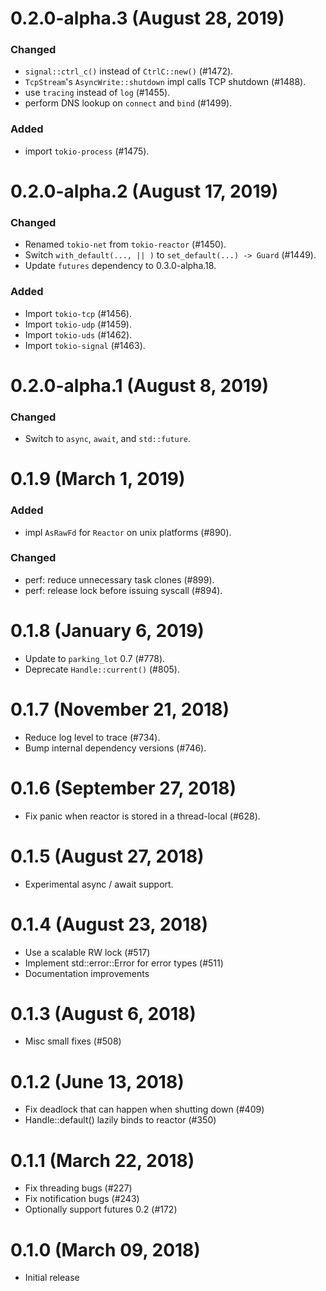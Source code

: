 # 0.2.0-alpha.3 (August 28, 2019)

### Changed
- `signal::ctrl_c()` instead of `CtrlC::new()` (#1472).
- `TcpStream`'s `AsyncWrite::shutdown` impl calls TCP shutdown (#1488).
- use `tracing` instead of `log` (#1455).
- perform DNS lookup on `connect` and `bind` (#1499).

### Added
- import `tokio-process` (#1475).

# 0.2.0-alpha.2 (August 17, 2019)

### Changed
- Renamed `tokio-net` from `tokio-reactor` (#1450).
- Switch `with_default(..., || )` to `set_default(...) -> Guard` (#1449).
- Update `futures` dependency to 0.3.0-alpha.18.

### Added
- Import `tokio-tcp` (#1456).
- Import `tokio-udp` (#1459).
- Import `tokio-uds` (#1462).
- Import `tokio-signal` (#1463).

# 0.2.0-alpha.1 (August 8, 2019)

### Changed
- Switch to `async`, `await`, and `std::future`.

# 0.1.9 (March 1, 2019)

### Added
- impl `AsRawFd` for `Reactor` on unix platforms (#890).

### Changed
- perf: reduce unnecessary task clones (#899).
- perf: release lock before issuing syscall (#894).

# 0.1.8 (January 6, 2019)

* Update to `parking_lot` 0.7 (#778).
* Deprecate `Handle::current()` (#805).

# 0.1.7 (November 21, 2018)

* Reduce log level to trace (#734).
* Bump internal dependency versions (#746).

# 0.1.6 (September 27, 2018)

* Fix panic when reactor is stored in a thread-local (#628).

# 0.1.5 (August 27, 2018)

* Experimental async / await support.

# 0.1.4 (August 23, 2018)

* Use a scalable RW lock (#517)
* Implement std::error::Error for error types (#511)
* Documentation improvements

# 0.1.3 (August 6, 2018)

* Misc small fixes (#508)

# 0.1.2 (June 13, 2018)

* Fix deadlock that can happen when shutting down (#409)
* Handle::default() lazily binds to reactor (#350)

# 0.1.1 (March 22, 2018)

* Fix threading bugs (#227)
* Fix notification bugs (#243)
* Optionally support futures 0.2 (#172)

# 0.1.0 (March 09, 2018)

* Initial release
